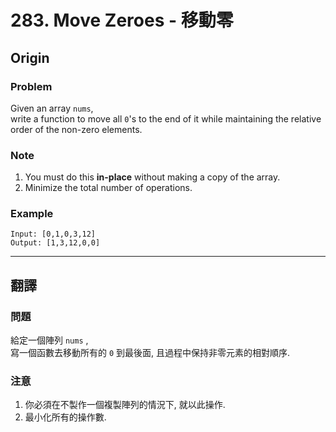 # 283. Move Zeroes - 移動零

## Origin

### Problem

Given an array `nums`,  
write a function to move all `0`'s to the end of it while maintaining the relative order of the non-zero elements.

### Note

1.  You must do this **in-place** without making a copy of the array.
2.  Minimize the total number of operations.

### Example

```
Input: [0,1,0,3,12]
Output: [1,3,12,0,0]
```
---

## 翻譯

### 問題

給定一個陣列 `nums` ,  
寫一個函數去移動所有的 `0` 到最後面, 且過程中保持非零元素的相對順序.  

### 注意

1. 你必須在不製作一個複製陣列的情況下, 就以此操作.  
2. 最小化所有的操作數.  